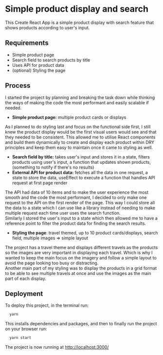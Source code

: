 
# Simple product display and search

This Create React App is a simple product display with search feature that shows products
according to user's input.


## Requirements

- Simple product page
- Search field to search products by title
- Uses API for product data
- (optional) Styling the page
## Process

I started the project by planning and breaking the task down while thinking the ways of making the code the most performant and easily scalable if needed.

- **Simple product page:** multiple product cards or displays

As I planned to do styling last and focus on the functional side first, I still knew the product display would be the first visual users would see and that they needed to be consistent. 
This allowed me to utilise React components and build them dynamically to create and display each product within DRY principles and keep them easy to maintain once it came to styling as well.

- **Search field by title:** takes user's input and stores it in a state, filters products using user's input, a function that updates shown products, (something to notify if there's no results)
- **External API for product data:** fetches all the data in one request, a state to store the data, useEffect to execute a function that handles API request at first page render

The API had data of 10 items and to make the user experience the most smooth and the code the most performant, I decided to only make one request to the API on the first render of the page.
This way I could store all the data to a state which I can use like a library instead of needing to make multiple request each time user uses the search function. \
Similarly I stored the user's input to a state which then allowed me to have a reference point to filter the product data for finding the search results.

- **Styling the page**: travel themed, up to 10 product cards/displays, search field, multiple images => simple layout

The project has a travel theme and displays different travels as the products so the images are very important in displaying each travel. Which is why I wanted to keep the main focus on the imagery and follow a simple layout to avoid
the page looking too busy or distracting.\
Another main part of my styling was to display the products in a grid format to be able to see multiple travels at once and use the images as the main part of each display.

## Deployment

To deploy this project, in the terminal run:

```bash
  yarn 
```
This installs dependencies and packages, and then to finally run the project on your browser run:
```bash
  yarn start
```

The project is now running at [http://localhost:3000/](http://localhost:3000/)
